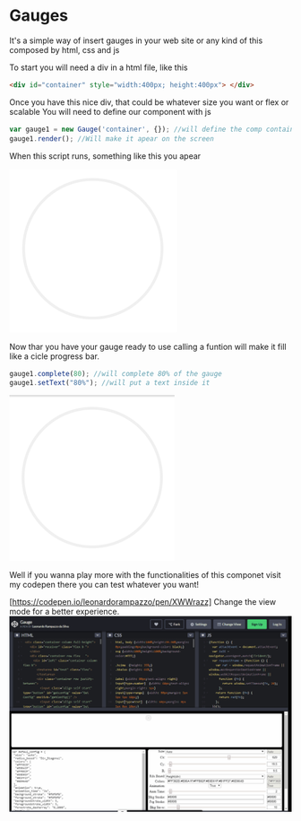 # Gauges

It's a simple way of insert gauges in your web site or any kind of this composed by html, css and js

To start you will need a div in a html file, like this 

```html
<div id="container" style="width:400px; height:400px"> </div> 
```

Once you have this nice div, that could be whatever size you want or flex or scalable
You will need to define our component with js

```javascript
var gauge1 = new Gauge('container', {}); //will define the comp container is the name of the div, and {} are the configs of the gauge                                              //if you dont pass nothing it will take the defaults;
gauge1.render(); //Will make it apear on the screen
```
When this script runs, something like this you apear

![](image/defined_gauge.png)

Now thar you have your gauge ready to use calling a funtion will make it fill like a cicle progress bar. 

```javascript
gauge1.complete(80); //will complete 80% of the gauge
gauge1.setText("80%"); //will put a text inside it
```
![](image/gauge_completing.gif)

Well if you wanna play more with the functionalities of this componet visit my codepen 
there you can test   whatever you want!


[https://codepen.io/leonardorampazzo/pen/XWWrazz]
Change the view mode for a better experience. 
![](image/codepen.gif)







